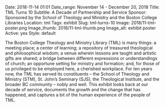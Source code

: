 Date: 2018-11-14 01:01 
Date_range: November 14 - December 20, 2018
Title: TML Turns 10 
Subtitle: A Decade of Partnership and Service
Sponsor: Sponsored by the School of Theology and Ministry and the Boston College Libraries
Location: tml
Tags: exhibit
Slug: tml-turns-10
Image: 2018/11-tml-poster.png
Image_thumb: 2018/11-tml-thumb.png
Image_alt: exhibit poster
Active: yes
Style: default

The Boston College Theology and Ministry Library (TML) is many things: a meeting place; a center of learning; a repository of treasured theological and philosophical wisdom; a venue wherein lessons are taught and artistic gifts are shared; a bridge between different expressions or understandings of church; an opportune setting for ministry and formation; and, for those of us privileged to be employed here, a cherished workplace. For ten years now, the TML has served its constituents – the School of Theology and Ministry (STM), St. John’s Seminary (SJS), the Theological Institute, and the broader BC community – nobly and well. This exhibit looks back at our decade of service, documents the growth and the change that has happened, and captures a bit of the human experience of the people of TML. 